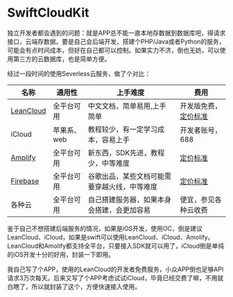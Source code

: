 # SwiftCloudKit

独立开发者都会遇到的问题：就是APP总不能一直本地存数据到数据库吧，得请求接口，云端存数据。要是自己会后端开发，搭建个PHP/Java或者Python的服务，可能会有点时间成本，但好在自己都可以控制。如果实力不济，倒也无妨，可以使用第三方的云数据库，也是简单方便。

经过一段时间的使用Severless云服务，做了个对比：

| 名称                                                         | 通用性      | 上手难度                                     | 费用                                                      |
| ------------------------------------------------------------ | ----------- | -------------------------------------------- | --------------------------------------------------------- |
| [LeanCloud](https://www.leancloud.cn)                        | 全平台可用  | 中文文档，简单易用,上手简单                  | 开发版免费，[定价标准](https://www.leancloud.cn/pricing/) |
| iCloud                                                       | 苹果系、web | 教程较少，有一定学习成本，容易上手           | 开发者账号，688                                           |
| [Amplify](https://docs.amplify.aws/lib/auth/signin/q/platform/ios) | 全平台可用  | 新东西，SDK先进，教程少，中等难度            | [定价标准](https://aws.amazon.com/cn/amplify/pricing/)    |
| [Firebase](https://firebase.google.com/?hl=zh-cn)            | 全平台可用  | 谷歌出品，某些文档可能需要穿越火线，中等难度 | [定价标准](https://firebase.google.com/pricing?hl=zh-cn)  |
| 各种云                                                       | 全平台可用  | 自己搭建服务器，如果本身会搭建，会更加容易   | 便宜，参见各种云收费                                      |

鉴于自己不想搭建后端服务的情况，如果是iOS开发，使用OC，倒是建议LeanCloud、iCloud，如果是swift可以使用LeanCloud、iCloud、Amolify。LeanCloud和Amolify都支持全平台，只要接入SDK就可以用了，iCloud倒是单纯的iOS开发十分的好用，封装一下即用。

我自己写了个APP，使用的LeanCloud的开发者免费服务，小众APP倒也足够API请求3万次每天。后来又写了个APP考虑试试iCloud，毕竟已经交费了嘛，不用就白瞎了，所以就封装了这个，方便快速接入使用。

